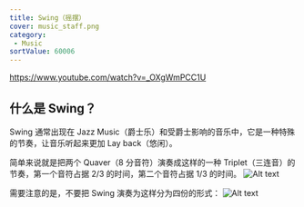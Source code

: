 ```yaml
---
title: Swing（摇摆）
cover: music_staff.png
category:
 - Music
sortValue: 60006
---
```


https://www.youtube.com/watch?v=_OXgWmPCC1U

## 什么是 Swing？

Swing 通常出现在 Jazz Music（爵士乐）和受爵士影响的音乐中，它是一种特殊的节奏，让音乐听起来更加 Lay back（悠闲）。

简单来说就是把两个 Quaver（8 分音符）演奏成这样的一种 Triplet（三连音）的节奏，第一个音符占据 2/3 的时间，第二个音符占据 1/3 的时间。
![Alt text](image.png)

需要注意的是，不要把 Swing 演奏为这样分为四份的形式：
![Alt text](image-1.png)
